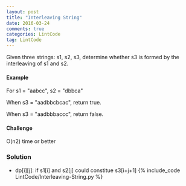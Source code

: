 ```yaml
---
layout: post
title: "Interleaving String"
date: 2016-03-24
comments: true
categories: LintCode
tag: LintCode 
---
```



Given three strings: s1, s2, s3, determine whether s3 is formed by the interleaving of s1 and s2.

#### Example
For s1 = "aabcc", s2 = "dbbca"

When s3 = "aadbbcbcac", return true.

When s3 = "aadbbbaccc", return false.

#### Challenge
O(n2) time or better

<!--more-->

### Solution
* dp[i][j]: if s1[i] and s2[j] could constitue s3[i+j+1]
{% include_code LintCode/Interleaving-String.py %}

